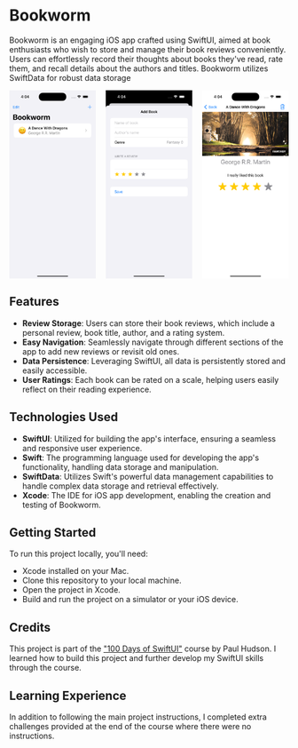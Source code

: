 # Bookworm

Bookworm is an engaging iOS app crafted using SwiftUI, aimed at book enthusiasts who wish to store and manage their book reviews conveniently. Users can effortlessly record their thoughts about books they've read, rate them, and recall details about the authors and titles. Bookworm utilizes SwiftData for robust data storage

<div style="display: flex; justify-content: space-between;">
    <img src="screenshots/Bookworm_main.png" alt="Bookworm Main Screen" width="31%"/>
    <img src="screenshots/Bookworm_add.png" alt="Adding a Review" width="31%"/>
    <img src="screenshots/Bookworm_details.png" alt="List of Reviews" width="31%"/>
</div>

## Features

- **Review Storage**: Users can store their book reviews, which include a personal review, book title, author, and a rating system.
- **Easy Navigation**: Seamlessly navigate through different sections of the app to add new reviews or revisit old ones.
- **Data Persistence**: Leveraging SwiftUI, all data is persistently stored and easily accessible.
- **User Ratings**: Each book can be rated on a scale, helping users easily reflect on their reading experience.

## Technologies Used

- **SwiftUI**: Utilized for building the app's interface, ensuring a seamless and responsive user experience.
- **Swift**: The programming language used for developing the app's functionality, handling data storage and manipulation.
- **SwiftData**: Utilizes Swift's powerful data management capabilities to handle complex data storage and retrieval effectively.
- **Xcode**: The IDE for iOS app development, enabling the creation and testing of Bookworm.

## Getting Started

To run this project locally, you'll need:

- Xcode installed on your Mac.
- Clone this repository to your local machine.
- Open the project in Xcode.
- Build and run the project on a simulator or your iOS device.

## Credits

This project is part of the ["100 Days of SwiftUI"](https://www.hackingwithswift.com/100/swiftui) course by Paul Hudson. I learned how to build this project and further develop my SwiftUI skills through the course.

## Learning Experience

In addition to following the main project instructions, I completed extra challenges provided at the end of the course where there were no instructions.
